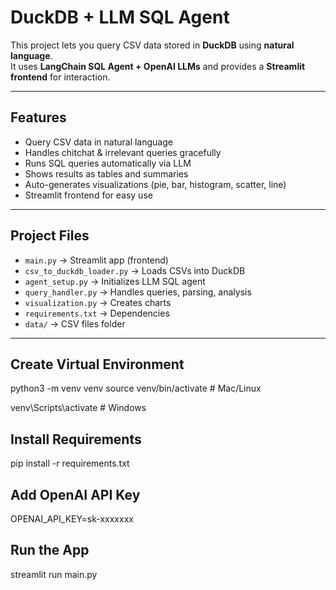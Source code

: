 # DuckDB + LLM SQL Agent

This project lets you query CSV data stored in **DuckDB** using **natural language**.  
It uses **LangChain SQL Agent + OpenAI LLMs** and provides a **Streamlit frontend** for interaction.

---

## Features
- Query CSV data in natural language  
- Handles chitchat & irrelevant queries gracefully  
- Runs SQL queries automatically via LLM  
- Shows results as tables and summaries  
- Auto-generates visualizations (pie, bar, histogram, scatter, line)  
- Streamlit frontend for easy use  

---

## Project Files
- `main.py` → Streamlit app (frontend)  
- `csv_to_duckdb_loader.py` → Loads CSVs into DuckDB  
- `agent_setup.py` → Initializes LLM SQL agent  
- `query_handler.py` → Handles queries, parsing, analysis  
- `visualization.py` → Creates charts  
- `requirements.txt` → Dependencies  
- `data/` → CSV files folder  

---

## Create Virtual Environment
python3 -m venv venv
source venv/bin/activate   # Mac/Linux

venv\Scripts\activate      # Windows
## Install Requirements
pip install -r requirements.txt
## Add OpenAI API Key
OPENAI_API_KEY=sk-xxxxxxx
## Run the App
streamlit run main.py
